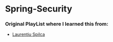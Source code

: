 # Spring-Security


### Original PlayList where I learned this from:

 - [
Laurentiu Spilca](https://www.youtube.com/watch?v=Of4HFbsPKqk&list=PLEocw3gLFc8XRaRBZkhBEZ_R3tmvfkWZz)
